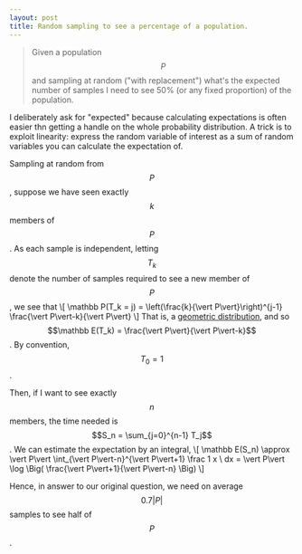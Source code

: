 ```yaml
---
layout: post
title: Random sampling to see a percentage of a population.
---
```


   > Given a population $$P$$ and sampling at random ("with replacement") what's the expected number of samples I need to see 50% (or any fixed proportion) of the population.
   
I deliberately ask for "expected" because calculating expectations is often easier thn getting a handle on the whole probability distribution.  A trick is to exploit linearity: express the random variable of interest as a sum of random variables you can calculate the expectation of.

Sampling at random from $$P$$, suppose we have seen exactly $$k$$ members of $$P$$.  As each sample is independent, letting $$T_k$$ denote the number of samples required to see a new member of $$P$$, we see that
\\[ \mathbb P(T_k = j) = \left(\frac{k}{\vert P\vert}\right)^{j-1} \frac{\vert P\vert-k}{\vert P\vert} \\]
That is, a [geometric distribution](https://en.wikipedia.org/wiki/Geometric_distribution), and so $$\mathbb E(T_k) = \frac{\vert P\vert}{\vert P\vert-k}$$.  By convention, $$T_0=1$$.

Then, if I want to see exactly $$n$$ members, the time needed is $$S_n = \sum_{j=0}^{n-1} T_j$$.  We can estimate the expectation by an integral,
\\[ \mathbb E(S_n) \approx \vert P\vert \int_{\vert P\vert-n}^{\vert P\vert+1} \frac 1 x \ dx
= \vert P\vert \log \Big( \frac{\vert P\vert+1}{\vert P\vert-n} \Big) \\]

Hence, in answer to our original question, we need on average $$0.7 \vert P\vert$$ samples to see half of $$P$$.